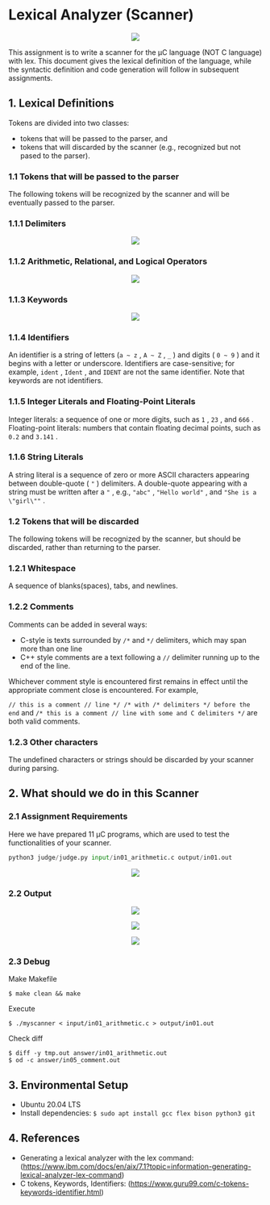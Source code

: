 # Lexical Analyzer (Scanner)

<p align="center">
  <img src='https://user-images.githubusercontent.com/44123278/114823671-6bbd0f00-9df6-11eb-8283-2e90af8666d4.PNG'>  
</p>



This assignment is to write a scanner for the μC language (NOT C language) with lex. This document gives the lexical definition
of the language, while the syntactic definition and code generation will follow in subsequent assignments.




## 1. Lexical Definitions


Tokens are divided into two classes:
  - tokens that will be passed to the parser, and
  - tokens that will discarded by the scanner (e.g., recognized but not pased to the parser).

### **1.1 Tokens that will be passed to the parser**

The following tokens will be recognized by the scanner and will be eventually passed to the parser.

### **1.1.1 Delimiters**

<p align="center">
  <img src='https://user-images.githubusercontent.com/44123278/114821521-44b10e00-9df3-11eb-82c9-673ac0d82a42.PNG')
</p>

### **1.1.2 Arithmetic, Relational, and Logical Operators**

<p align="center">
  <img src='https://user-images.githubusercontent.com/44123278/114821581-585c7480-9df3-11eb-9bf6-29f2259eb6ad.PNG')
</p>

### **1.1.3 Keywords**

<p align="center">
  <img src='https://user-images.githubusercontent.com/44123278/114821606-64e0cd00-9df3-11eb-859c-c1c792a92c1a.PNG')
</p>

### **1.1.4 Identifiers**

An identifier is a string of letters (``a ~ z`` , ``A ~ Z`` , ``_`` ) and digits ( ``0 ~ 9`` ) and it begins with a letter or underscore. Identifiers are
case-sensitive; for example, ``ident`` , ``Ident`` , and ``IDENT`` are not the same identifier. Note that keywords are not identifiers.

### **1.1.5 Integer Literals and Floating-Point Literals**

Integer literals: a sequence of one or more digits, such as ``1`` , ``23`` , and ``666`` .
Floating-point literals: numbers that contain floating decimal points, such as ``0.2`` and ``3.141`` .

### **1.1.6 String Literals**

A string literal is a sequence of zero or more ASCII characters appearing between double-quote ( ``"`` ) delimiters. A double-quote
appearing with a string must be written after a ``"`` , e.g., ``"abc"`` , ``"Hello world"`` , and ``"She is a \"girl\""`` .

### **1.2 Tokens that will be discarded**

The following tokens will be recognized by the scanner, but should be discarded, rather than returning to the parser.
 
### **1.2.1 Whitespace**

A sequence of blanks(spaces), tabs, and newlines.

### **1.2.2 Comments**

Comments can be added in several ways:
  - C-style is texts surrounded by ``/*`` and ``*/`` delimiters, which may span more than one line
  - C++ style comments are a text following a ``//`` delimiter running up to the end of the line.

Whichever comment style is encountered first remains in effect until the appropriate comment close is encountered. For
example,

``// this is a comment // line */ /* with /* delimiters */ before the end``
and
``/* this is a comment // line with some and C delimiters */``
are both valid comments.

### **1.2.3 Other characters**

The undefined characters or strings should be discarded by your scanner during parsing.


## 2. What should we do in this Scanner

### 2.1 Assignment Requirements

Here we have prepared 11 μC programs, which are used to test the functionalities of your scanner.

``` Python
python3 judge/judge.py input/in01_arithmetic.c output/in01.out
```
<p align="center">
  <img src='https://user-images.githubusercontent.com/44123278/114822684-04eb2600-9df5-11eb-9dc7-976f9a08c559.PNG')
</p>

### 2.2 Output

<p align="center">
  <img src='https://user-images.githubusercontent.com/44123278/114822889-509dcf80-9df5-11eb-87d4-e0884af73c1a.PNG')
</p>

<p align="center">
  <img src='https://user-images.githubusercontent.com/44123278/114822899-54c9ed00-9df5-11eb-943a-9cfc31fd019d.PNG')
</p>

<p align="center">
  <img src='https://user-images.githubusercontent.com/44123278/114822905-5693b080-9df5-11eb-87ce-becc95cd2873.PNG')
</p>

### 2.3 Debug

Make Makefile
```
$ make clean && make
```

Execute
```
$ ./myscanner < input/in01_arithmetic.c > output/in01.out
```

Check diff
```
$ diff -y tmp.out answer/in01_arithmetic.out
$ od -c answer/in05_comment.out
```

## 3. Environmental Setup

  - Ubuntu 20.04 LTS
  - Install dependencies: ``$ sudo apt install gcc flex bison python3 git``

## 4. References

   - Generating a lexical analyzer with the lex command: (https://www.ibm.com/docs/en/aix/7.1?topic=information-generating-lexical-analyzer-lex-command)
   - C tokens, Keywords, Identifiers: (https://www.guru99.com/c-tokens-keywords-identifier.html)
